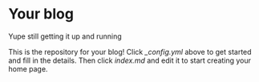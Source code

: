 # Your blog

Yupe still getting it up and running


This is the repository for your blog! Click *_config.yml* above to get started and fill in the details. Then click *index.md* and edit it to start creating your home page.
